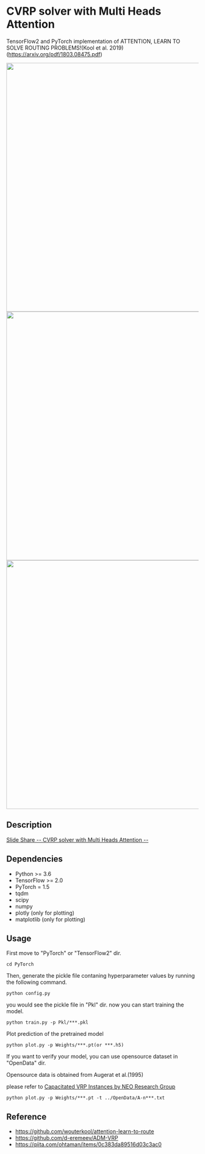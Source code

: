# CVRP solver with Multi Heads Attention

TensorFlow2 and PyTorch implementation of ATTENTION, LEARN TO SOLVE ROUTING PROBLEMS!(Kool et al. 2019)(https://arxiv.org/pdf/1803.08475.pdf)

<img src="https://user-images.githubusercontent.com/51239551/88506411-cd450f80-d014-11ea-84eb-12e7ab983780.gif" width="650"/>

<img src="https://user-images.githubusercontent.com/51239551/88507610-bfdd5480-d017-11ea-99de-e9850e6be0db.gif" width="650"/>

<img src="https://user-images.githubusercontent.com/51239551/89150677-0ee83400-d59a-11ea-90ed-2852dc1ddd4b.gif" width="650"/>

## Description

[Slide Share -- CVRP solver with Multi Heads Attention --](https://www.slideshare.net/RINTAROSATO4/cvrp-solver-with-multihead-attention)


## Dependencies

* Python >= 3.6
* TensorFlow >= 2.0
* PyTorch = 1.5
* tqdm
* scipy
* numpy
* plotly (only for plotting)
* matplotlib (only for plotting)


## Usage

First move to "PyTorch" or "TensorFlow2" dir. 

```
cd PyTorch
```

Then, generate the pickle file contaning hyperparameter values by running the following command.

```
python config.py
```

you would see the pickle file in "Pkl" dir. now you can start training the model.

```
python train.py -p Pkl/***.pkl
```

Plot prediction of the pretrained model

```
python plot.py -p Weights/***.pt(or ***.h5)
```

If you want to verify your model, you can use opensource dataset in "OpenData" dir.
  
Opensource data is obtained from Augerat et al.(1995)
  
please refer to [Capacitated VRP Instances by NEO Research Group](https://neo.lcc.uma.es/vrp/vrp-instances/capacitated-vrp-instances/)
```
python plot.py -p Weights/***.pt -t ../OpenData/A-n***.txt
```

## Reference
* https://github.com/wouterkool/attention-learn-to-route
* https://github.com/d-eremeev/ADM-VRP
* https://qiita.com/ohtaman/items/0c383da89516d03c3ac0